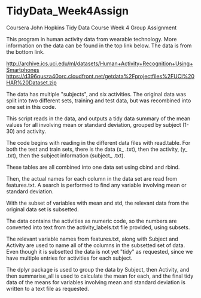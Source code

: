 # TidyData_Week4Assign
Coursera John Hopkins Tidy Data Course Week 4 Group Assignment



This program in human activity data from wearable technology.  More information
on the data can be found in the top link below.  The data is from the bottom link.

http://archive.ics.uci.edu/ml/datasets/Human+Activity+Recognition+Using+Smartphones 
https://d396qusza40orc.cloudfront.net/getdata%2Fprojectfiles%2FUCI%20HAR%20Dataset.zip 


The data has multiple "subjects", and six activities.  The original data was split
into two different sets, training and test data, but was recombined into one set in this code.

This script reads in the data, and outputs a tidy data summary of the mean values
for all involving mean or standard deviation, grouped by subject (1-30) and activity.


The code begins with reading in the different data files with read.table.
For both the test and train sets, there is the data (x_ .txt), then the activity,
(y_  .txt), then the subject information (subject_ .txt).

These tables are all combined into one data set using cbind and rbind.

Then, the actual names for each column in the data set are read
from features.txt.  A search is performed to find any variable involving
mean or standard deviation.

With the subset of variables with mean and std, the relevant data from the 
original data set is subsetted.

The data contains the activities as numeric code, so the numbers are converted
into text from the activity_labels.txt file provided, using subsets.

The relevant variable names from features.txt, along with Subject and Activity are used to name all of the 
columns in the subsetted set of data.  Even though it is subsetted the data is not yet "tidy" as requested, since we have multiple entries for activities for each subject.

The dplyr package is used to group the data by Subject, then Activity, and then
summarise_all is used to calculate the mean for each, and the final tidy data
of the means for variables involving mean and standard deviation is written to a 
text file as requested.
